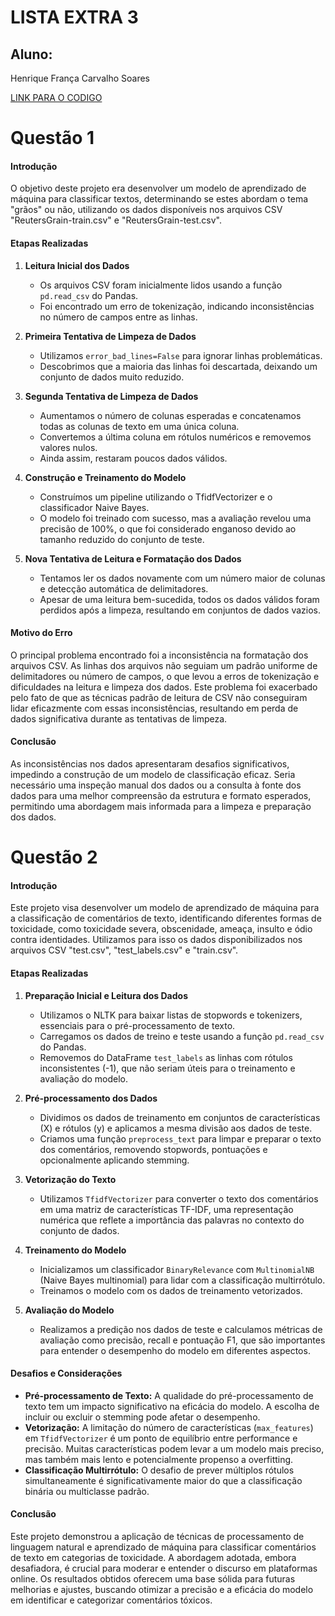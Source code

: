 # LISTA EXTRA 3

## Aluno:
Henrique França Carvalho Soares

[LINK PARA O CODIGO](https://github.com/HenriqueSoares28/LISTA-3-EXTRA-IA)

# Questão 1

#### Introdução
O objetivo deste projeto era desenvolver um modelo de aprendizado de máquina para classificar textos, determinando se estes abordam o tema "grãos" ou não, utilizando os dados disponíveis nos arquivos CSV "ReutersGrain-train.csv" e "ReutersGrain-test.csv".

#### Etapas Realizadas

1. **Leitura Inicial dos Dados**
   - Os arquivos CSV foram inicialmente lidos usando a função `pd.read_csv` do Pandas.
   - Foi encontrado um erro de tokenização, indicando inconsistências no número de campos entre as linhas.

2. **Primeira Tentativa de Limpeza de Dados**
   - Utilizamos `error_bad_lines=False` para ignorar linhas problemáticas.
   - Descobrimos que a maioria das linhas foi descartada, deixando um conjunto de dados muito reduzido.

3. **Segunda Tentativa de Limpeza de Dados**
   - Aumentamos o número de colunas esperadas e concatenamos todas as colunas de texto em uma única coluna.
   - Convertemos a última coluna em rótulos numéricos e removemos valores nulos.
   - Ainda assim, restaram poucos dados válidos.

4. **Construção e Treinamento do Modelo**
   - Construímos um pipeline utilizando o TfidfVectorizer e o classificador Naive Bayes.
   - O modelo foi treinado com sucesso, mas a avaliação revelou uma precisão de 100%, o que foi considerado enganoso devido ao tamanho reduzido do conjunto de teste.

5. **Nova Tentativa de Leitura e Formatação dos Dados**
   - Tentamos ler os dados novamente com um número maior de colunas e detecção automática de delimitadores.
   - Apesar de uma leitura bem-sucedida, todos os dados válidos foram perdidos após a limpeza, resultando em conjuntos de dados vazios.

#### Motivo do Erro
O principal problema encontrado foi a inconsistência na formatação dos arquivos CSV. As linhas dos arquivos não seguiam um padrão uniforme de delimitadores ou número de campos, o que levou a erros de tokenização e dificuldades na leitura e limpeza dos dados. Este problema foi exacerbado pelo fato de que as técnicas padrão de leitura de CSV não conseguiram lidar eficazmente com essas inconsistências, resultando em perda de dados significativa durante as tentativas de limpeza.

#### Conclusão
As inconsistências nos dados apresentaram desafios significativos, impedindo a construção de um modelo de classificação eficaz. Seria necessário uma inspeção manual dos dados ou a consulta à fonte dos dados para uma melhor compreensão da estrutura e formato esperados, permitindo uma abordagem mais informada para a limpeza e preparação dos dados. 

# Questão 2

#### Introdução
Este projeto visa desenvolver um modelo de aprendizado de máquina para a classificação de comentários de texto, identificando diferentes formas de toxicidade, como toxicidade severa, obscenidade, ameaça, insulto e ódio contra identidades. Utilizamos para isso os dados disponibilizados nos arquivos CSV "test.csv", "test_labels.csv" e "train.csv".

#### Etapas Realizadas

1. **Preparação Inicial e Leitura dos Dados**
   - Utilizamos o NLTK para baixar listas de stopwords e tokenizers, essenciais para o pré-processamento de texto.
   - Carregamos os dados de treino e teste usando a função `pd.read_csv` do Pandas.
   - Removemos do DataFrame `test_labels` as linhas com rótulos inconsistentes (-1), que não seriam úteis para o treinamento e avaliação do modelo.

2. **Pré-processamento dos Dados**
   - Dividimos os dados de treinamento em conjuntos de características (X) e rótulos (y) e aplicamos a mesma divisão aos dados de teste.
   - Criamos uma função `preprocess_text` para limpar e preparar o texto dos comentários, removendo stopwords, pontuações e opcionalmente aplicando stemming.

3. **Vetorização do Texto**
   - Utilizamos `TfidfVectorizer` para converter o texto dos comentários em uma matriz de características TF-IDF, uma representação numérica que reflete a importância das palavras no contexto do conjunto de dados.

4. **Treinamento do Modelo**
   - Inicializamos um classificador `BinaryRelevance` com `MultinomialNB` (Naive Bayes multinomial) para lidar com a classificação multirrótulo.
   - Treinamos o modelo com os dados de treinamento vetorizados.

5. **Avaliação do Modelo**
   - Realizamos a predição nos dados de teste e calculamos métricas de avaliação como precisão, recall e pontuação F1, que são importantes para entender o desempenho do modelo em diferentes aspectos.

#### Desafios e Considerações
- **Pré-processamento de Texto:** A qualidade do pré-processamento de texto tem um impacto significativo na eficácia do modelo. A escolha de incluir ou excluir o stemming pode afetar o desempenho.
- **Vetorização:** A limitação do número de características (`max_features`) em `TfidfVectorizer` é um ponto de equilíbrio entre performance e precisão. Muitas características podem levar a um modelo mais preciso, mas também mais lento e potencialmente propenso a overfitting.
- **Classificação Multirrótulo:** O desafio de prever múltiplos rótulos simultaneamente é significativamente maior do que a classificação binária ou multiclasse padrão.

#### Conclusão
Este projeto demonstrou a aplicação de técnicas de processamento de linguagem natural e aprendizado de máquina para classificar comentários de texto em categorias de toxicidade. A abordagem adotada, embora desafiadora, é crucial para moderar e entender o discurso em plataformas online. Os resultados obtidos oferecem uma base sólida para futuras melhorias e ajustes, buscando otimizar a precisão e a eficácia do modelo em identificar e categorizar comentários tóxicos.